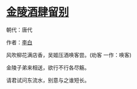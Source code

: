 # [金陵酒肆留别](http://so.gushiwen.org/view_8080.aspx)

朝代：唐代

作者：[李白](http://so.gushiwen.org/author_247.aspx)

风吹柳花满店香，吴姬压酒唤客尝。(劝客 一作：唤客)

金陵子弟来相送，欲行不行各尽觞。

请君试问东流水，别意与之谁短长。

